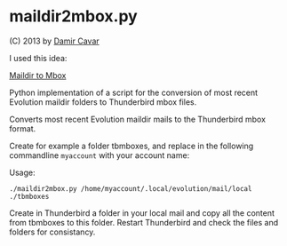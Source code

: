 maildir2mbox.py
===============

(C) 2013 by [Damir Cavar](http://cavar.me/damir/)

I used this idea:


[Maildir to Mbox](http://yergler.net/projects/one-off/maildir-to-mbox/)


Python implementation of a script for the conversion of most recent Evolution maildir folders to Thunderbird mbox files.

Converts most recent Evolution maildir mails to the Thunderbird mbox format.

Create for example a folder tbmboxes, and replace in the following commandline ``myaccount`` with your account name:

Usage:


``./maildir2mbox.py /home/myaccount/.local/evolution/mail/local ./tbmboxes``


Create in Thunderbird a folder in your local mail and copy all the content from tbmboxes to this folder. Restart Thunderbird and check the files and folders for consistancy.
